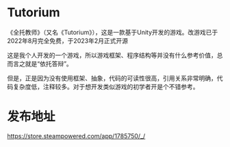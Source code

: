 # Tutorium
《全托教师》（又名《Tutorium》），这是一款基于Unity开发的游戏。改游戏已于2022年8月完全免费，于2023年2月正式开源

这是我个人开发的一个游戏，所以游戏框架、程序结构等并没有什么参考价值，总而言之就是“依托答辩”。

但是，正是因为没有使用框架、抽象，代码的可读性很高，引用关系非常明确，代码复杂度低，注释较多。对于想开发类似游戏的初学者开是个不错参考。

# 发布地址
https://store.steampowered.com/app/1785750/_/
